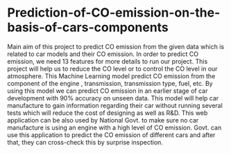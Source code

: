 # Prediction-of-CO-emission-on-the-basis-of-cars-components

Main aim of this project to predict CO emission from the given data which is related to car models and their CO emission. In order to predict CO emission, we need 13 features for more details to run our project. This project will help us to reduce the CO level or to control the CO level in our atmosphere. This Machine Learning model predict CO emission from the component of the engine , transmission, transmission type, fuel, etc. By using this model we can predict CO emission in an earlier stage of car development with 90% accuracy on unseen data. This model will help car manufacture to gain information regarding their car without running several tests which will reduce the cost of designing as well as R&D. This web application can be also used by National Govt. to make sure no car manufacture is using an engine with a high level of CO emission. Govt. can use this application to predict the CO emission of different cars and after that, they can cross-check this by surprise inspection.
